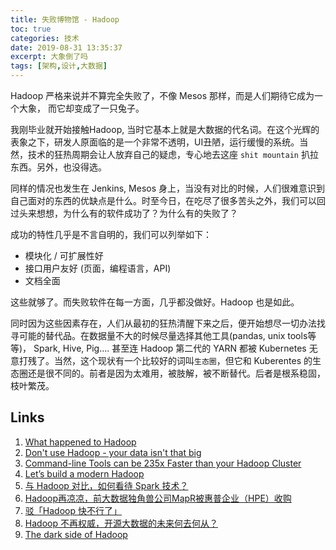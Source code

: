 ```yaml
---
title: 失败博物馆 - Hadoop
toc: true
categories: 技术
date: 2019-08-31 13:35:37
excerpt: 大象倒了吗
tags: [架构,设计,大数据]
---
```


Hadoop 严格来说并不算完全失败了，不像 Mesos 那样，而是人们期待它成为一个大象， 而它却变成了一只兔子。

我刚毕业就开始接触Hadoop, 当时它基本上就是大数据的代名词。在这个光辉的表象之下，研发人原面临的是一个非常不透明，UI丑陋，运行缓慢的系统。当然，技术的狂热周期会让人放弃自己的疑虑，专心地去这座 `shit mountain` 扒拉东西。另外，也没得选。

同样的情况也发生在 Jenkins, Mesos 身上，当没有对比的时候，人们很难意识到自己面对的东西的优缺点是什么。时至今日，在吃尽了很多苦头之外，我们可以回过头来想想，为什么有的软件成功了？为什么有的失败了？

成功的特性几乎是不言自明的，我们可以列举如下：

* 模块化 / 可扩展性好
* 接口用户友好 (页面，编程语言，API)
* 文档全面

这些就够了。而失败软件在每一方面，几乎都没做好。Hadoop 也是如此。

同时因为这些因素存在，人们从最初的狂热清醒下来之后，便开始想尽一切办法找寻可能的替代品。在数据量不大的时候尽量选择其他工具(pandas, unix tools等等)， Spark, Hive, Pig.... 甚至连 Hadoop 第二代的 YARN 都被 Kubernetes 无意打残了。当然，这个现状有一个比较好的词叫`生态圈`，但它和 Kuberentes 的生态圈还是很不同的。前者是因为太难用，被肢解，被不断替代。后者是根系稳固，枝叶繁茂。






## Links

1. [What happened to Hadoop](https://architecht.io/what-happened-to-hadoop-211aa52a297)
2. [Don't use Hadoop - your data isn't that big](https://www.chrisstucchio.com/blog/2013/hadoop_hatred.html)
3. [Command-line Tools can be 235x Faster than your Hadoop Cluster](https://adamdrake.com/command-line-tools-can-be-235x-faster-than-your-hadoop-cluster.html)
4. [Let’s build a modern Hadoop](https://medium.com/pachyderm-data/lets-build-a-modern-hadoop-4fc160f8d74f)
5. [与 Hadoop 对比，如何看待 Spark 技术？](https://www.zhihu.com/question/26568496)
6. [Hadoop再凉凉，前大数据独角兽公司MapR被惠普企业（HPE）收购](https://zhuanlan.zhihu.com/p/76829123)
7. [驳「Hadoop 快不行了」](https://zhuanlan.zhihu.com/p/71139401)
8. [Hadoop 不再权威，开源大数据的未来何去何从？](https://zhuanlan.zhihu.com/p/70586829)
9. [The dark side of Hadoop](https://computerrepairkansascity.typepad.com/blog/2012/06/the-dark-side-of-hadoop.html)

